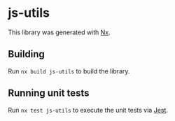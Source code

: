 # js-utils

This library was generated with [Nx](https://nx.dev).

## Building

Run `nx build js-utils` to build the library.

## Running unit tests

Run `nx test js-utils` to execute the unit tests via [Jest](https://jestjs.io).
